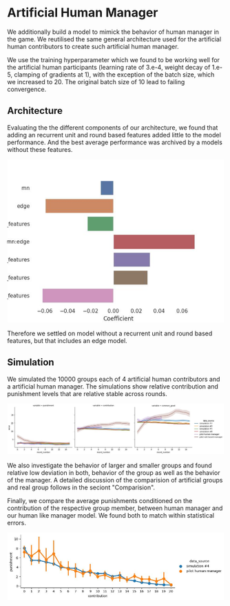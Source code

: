 # Artificial Human Manager

We additionally build a model to mimick the behavior of human manager in the game. We reutilised the
same general architecture used for the artificial human contributors to create such artificial human manager.

We use the training hyperparameter which we found to be working well for the artificial
human participants (learning rate of 3.e-4, weight decay of 1.e-5, clamping of
gradients at 1), with the exception of the batch size, which we increased to 20.
The original batch size of 10 lead to failing convergence.

## Architecture

Evaluating the the different components of our architecture, we found that
adding an recurrent unit and round based features added little to the model
performance. And the best average performance was archived by a models without these features.

![Effect size](../notebooks/human_like_evaluation/plots/01_rnn_edge_features/effect_size.jpg)

Therefore we settled on model without a recurrent unit and round based features, but that includes an edge model.

## Simulation

We simulated the 10000 groups each of 4 artificial human contributors and a artificial human manager. The simulations show relative
contribution and punishment levels that are relative stable across rounds.

![Final loss](../notebooks/test_manager/plots/simulate_ah_hm/comparison_pilot.jpg)

We also investigate the behavior of larger and smaller groups and found relative
low deviation in both, behavior of the group as well as the behavior of the
manager. A detailed discussion of the comparision of artificial groups and real
group follows in the seciont "Comparision".

Finally, we compare the average punishments conditioned on the contribution of
the respective group member, between human manager and our human like manager
model. We found both to match within statistical errors.

![Final loss](../notebooks/test_manager/plots/simulate_ah_hm/comparison_pilot_policy.jpg)
